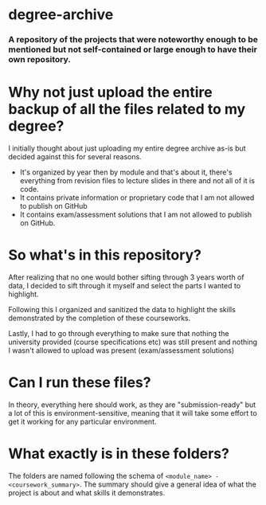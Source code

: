 # degree-archive 
### A repository of the projects that were noteworthy enough to be mentioned but not self-contained or large enough to have their own repository. 

# Why not just upload the entire backup of all the files related to my degree? 
I initially thought about just uploading my entire degree archive as-is but decided against this for several reasons. 

- It's organized by year then by module and that's about it, there's everything from revision files to lecture slides in there and not all of it is code. 
- It contains private information or proprietary code that I am not allowed to publish on GitHub
- It contains exam/assessment solutions that I am not allowed to publish on GitHub. 

# So what's in this repository? 
After realizing that no one would bother sifting through 3 years worth of data, I decided to sift through it myself and select the parts I wanted to highlight. 

Following this I organized and sanitized the data to highlight the skills demonstrated by the completion of these courseworks. 

Lastly, I had to go through everything to make sure that nothing the university provided (course specifications etc) was still present and nothing I wasn't allowed to upload was present (exam/assessment solutions) 

# Can I run these files? 
In theory, everything here should work, as they are "submission-ready" but a lot of this is environment-sensitive, meaning that it will take some effort to get it working for any particular environment. 

# What exactly is in these folders?  

The folders are named following the schema of `<module_name> - <coursework_summary>`. The summary should give a general idea of what the project is about and what skills it demonstrates. 
